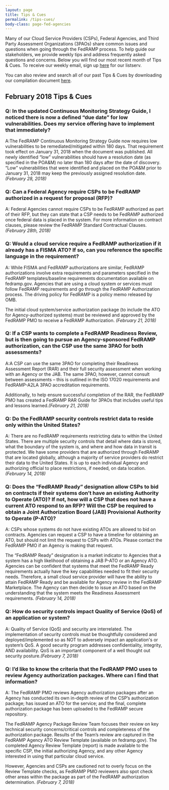 ```yaml
---
layout: page
title: Tips & Cues
permalink: /tips-cues/
body-class: page-fed-agencies
---
```


Many of our Cloud Service Providers (CSPs), Federal Agencies, and Third Party Assessment Organizations (3PAOs) share common issues and questions when going through the FedRAMP process. To help guide our stakeholders, we provide weekly tips and address frequently asked questions and concerns. Below you will find our most recent month of Tips & Cues. To receive our weekly email, sign up [here](https://public.govdelivery.com/accounts/USGSA/subscriber/new?qsp=USGSA_2224) for our listserv. 

You can also review and search all of our past Tips & Cues by downloading our compilation document <a href="{{site.baseurl}}/assets/resources/documents/FedRAMP_Tips_and_Cues.pdf">here</a>.

<h2>February 2018 Tips & Cues</h2>
<div class="q1">
<h3>Q: In the updated Continuous Monitoring Strategy Guide, I noticed there is now a defined “due date” for low vulnerabilities. Does my service offering have to implement that immediately?</h3>

<p>A:The FedRAMP Continuous Monitoring Strategy Guide now requires low vulnerabilities to be remediated/mitigated within 180 days. That requirement took effect on January 31, 2018 when the document was published. All newly identified “low” vulnerabilities should have a resolution date (as specified in the POA&M) no later than 180 days after the date of discovery. “Low” vulnerabilities that were identified and placed on the POA&M prior to January 31, 2018 may keep the previously assigned resolution date. <em>(February 28, 2018) </em>
</p>
</div>

<div class="q2">
<h3>Q: Can a Federal Agency require CSPs to be FedRAMP authorized in a request for proposal (RFP)?</h3>

<p>A: Federal Agencies cannot require CSPs to be FedRAMP authorized as part of their RFP, but they can state that a CSP needs to be FedRAMP authorized once federal data is placed in the system. For more information on contract clauses, please review the FedRAMP Standard Contractual Clauses. <em>(February 28th, 2018)</em> 
</p>
</div>

<div class="q2">
<h3>Q: Would a cloud service require a FedRAMP authorization if it already has a FISMA ATO? If so, can you reference the specific language in the requirement?</h3>

<p>A: While FISMA and FedRAMP authorizations are similar, FedRAMP authorizations involve extra requirements and parameters specified in the FedRAMP templates/baseline requirements documentation available on fedramp.gov. Agencies that are using a cloud system or services must follow FedRAMP requirements and go through the FedRAMP Authorization process. The driving policy for FedRAMP is a policy memo released by OMB.
  
The initial cloud system/service authorization package (to include the ATO for Agency-authorized systems) must be reviewed and approved by the FedRAMP PMO to receive a FedRAMP Authorization. <em>(February 21, 2018)</em> 
</p>
</div>

<div class="q2">
<h3>Q: If a CSP wants to complete a FedRAMP Readiness Review, but is then going to pursue an Agency-sponsored FedRAMP authorization, can the CSP use the same 3PAO for both assessments?
</h3>

<p>A:A CSP can use the same 3PAO for completing their Readiness Assessment Report (RAR) and their full security assessment when working with an Agency or the JAB. The same 3PAO, however, cannot consult between assessments – this is outlined in the ISO 17020 requirements and FedRAMP-A2LA 3PAO accreditation requirements.
  
Additionally, to help ensure successful completion of the RAR, the FedRAMP PMO has created a FedRAMP RAR Guide for 3PAOs that includes useful tips and lessons learned.<em>(February 21, 2018)</em> 
</p>
</div>

<div class="q3">

<h3>Q: Do the FedRAMP security controls restrict data to reside only within the United States?</h3>

<p>A: There are no FedRAMP requirements restricting data to within the United States. There are multiple security controls that detail where data is stored, what the boundary of the system is, and where and how data in transit is protected. We have some providers that are authorized through FedRAMP that are located globally, although a majority of service providers do restrict their data to the United States. It is up to each individual Agency and authorizing official to place restrictions, if needed, on data location. <em>(February 14, 2018) </em>
</p>
</div>

<div class="q3">

<h3>Q: Does the “FedRAMP Ready” designation allow CSPs to bid on contracts if their systems don’t have an existing Authority to Operate (ATO)? If not, how will a CSP that does not have a current ATO respond to an RFP? Will the CSP be required to obtain a Joint Authorization Board (JAB) Provisional Authority to Operate (P-ATO)?</h3>

<p>A: CSPs whose systems do not have existing ATOs are allowed to bid on contracts. Agencies can request a CSP to have a timeline for obtaining an ATO, but should not limit the request to CSPs with ATOs. Please contact the FedRAMP PMO if an Agency is making that request.
  
The “FedRAMP Ready” designation is a market indicator to Agencies that a system has a high likelihood of obtaining a JAB P-ATO or an Agency ATO. Agencies can be confident that systems that meet the FedRAMP Ready requirements actually have the key capabilities needed to fit their security needs. Therefore, a small cloud service provider will have the ability to attain FedRAMP Ready and be available for Agency review in the FedRAMP Marketplace. The Agency can then decide to issue an ATO based on the understanding that the system meets the Readiness Assessment requirements. <em>(February 14, 2018)</em> 
</p>
</div>

<div class="q3">

<h3>Q: How do security controls impact Quality of Service (QoS) of an application or system?</h3>

<p>A: Quality of Service (QoS) and security are interrelated. The implementation of security controls must be thoughtfully considered and deployed/implemented so as NOT to adversely impact an application's or system’s QoS. A good security program addresses confidentiality, integrity, AND availability. QoS is an important component of a well thought out security posture.<em>(February 7, 2018)</em> 
</p>
</div>

<div class="q3">

<h3>Q: I’d like to know the criteria that the FedRAMP PMO uses to review Agency authorization packages. Where can I find that information?</h3>

<p>A: The FedRAMP PMO reviews Agency authorization packages after an Agency has conducted its own in-depth review of the CSP’s authorization package; has issued an ATO for the service; and the final, complete authorization package has been uploaded to the FedRAMP secure repository.
  
  
The FedRAMP Agency Package Review Team focuses their review on key technical security concerns/critical controls and completeness of the authorization package. Results of the Team’s review are captured in the FedRAMP Agency ATO Review Template (available on fedramp.gov). The completed Agency Review Template (report) is made available to the specific CSP, the initial authorizing Agency, and any other Agency interested in using that particular cloud service.


However, Agencies and CSPs are cautioned not to overly focus on the Review Template checks, as FedRAMP PMO reviewers also spot­ check other areas within the package as part of the FedRAMP authorization determination.
<em>(February 7, 2018)</em> 
</p>
</div>
